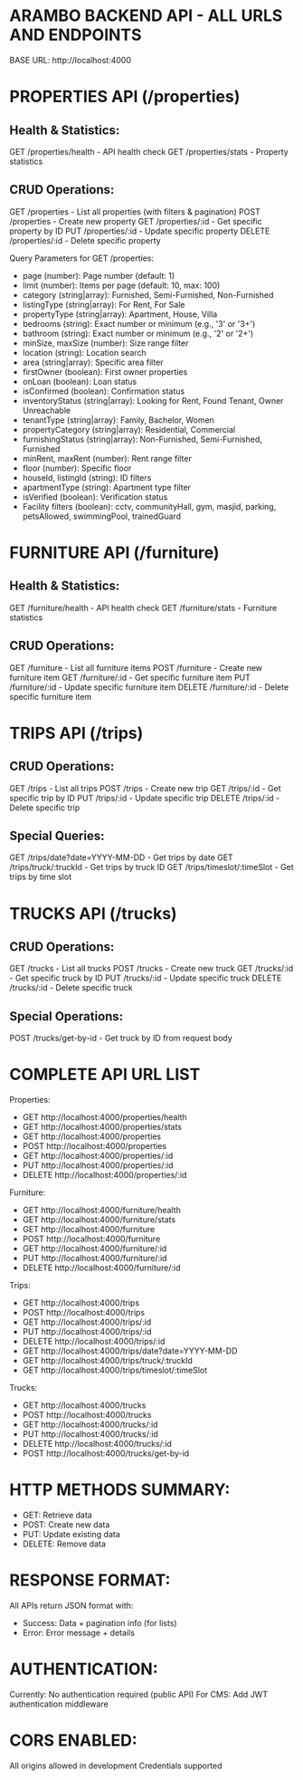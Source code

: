 ARAMBO BACKEND API - ALL URLS AND ENDPOINTS
============================================

BASE URL: http://localhost:4000

PROPERTIES API (/properties)
============================

Health & Statistics:
-------------------
GET /properties/health        - API health check
GET /properties/stats          - Property statistics

CRUD Operations:
---------------
GET /properties                - List all properties (with filters & pagination)
POST /properties               - Create new property
GET /properties/:id            - Get specific property by ID
PUT /properties/:id            - Update specific property
DELETE /properties/:id         - Delete specific property

Query Parameters for GET /properties:
- page (number): Page number (default: 1)
- limit (number): Items per page (default: 10, max: 100)
- category (string|array): Furnished, Semi-Furnished, Non-Furnished
- listingType (string|array): For Rent, For Sale
- propertyType (string|array): Apartment, House, Villa
- bedrooms (string): Exact number or minimum (e.g., '3' or '3+')
- bathroom (string): Exact number or minimum (e.g., '2' or '2+')
- minSize, maxSize (number): Size range filter
- location (string): Location search
- area (string|array): Specific area filter
- firstOwner (boolean): First owner properties
- onLoan (boolean): Loan status
- isConfirmed (boolean): Confirmation status
- inventoryStatus (string|array): Looking for Rent, Found Tenant, Owner Unreachable
- tenantType (string|array): Family, Bachelor, Women
- propertyCategory (string|array): Residential, Commercial
- furnishingStatus (string|array): Non-Furnished, Semi-Furnished, Furnished
- minRent, maxRent (number): Rent range filter
- floor (number): Specific floor
- houseId, listingId (string): ID filters
- apartmentType (string): Apartment type filter
- isVerified (boolean): Verification status
- Facility filters (boolean): cctv, communityHall, gym, masjid, parking, petsAllowed, swimmingPool, trainedGuard

FURNITURE API (/furniture)
==========================

Health & Statistics:
-------------------
GET /furniture/health          - API health check
GET /furniture/stats           - Furniture statistics

CRUD Operations:
---------------
GET /furniture                 - List all furniture items
POST /furniture                - Create new furniture item
GET /furniture/:id             - Get specific furniture item
PUT /furniture/:id             - Update specific furniture item
DELETE /furniture/:id          - Delete specific furniture item

TRIPS API (/trips)
==================

CRUD Operations:
---------------
GET /trips                     - List all trips
POST /trips                    - Create new trip
GET /trips/:id                 - Get specific trip by ID
PUT /trips/:id                 - Update specific trip
DELETE /trips/:id              - Delete specific trip

Special Queries:
---------------
GET /trips/date?date=YYYY-MM-DD    - Get trips by date
GET /trips/truck/:truckId          - Get trips by truck ID
GET /trips/timeslot/:timeSlot      - Get trips by time slot

TRUCKS API (/trucks)
====================

CRUD Operations:
---------------
GET /trucks                    - List all trucks
POST /trucks                   - Create new truck
GET /trucks/:id                - Get specific truck by ID
PUT /trucks/:id                - Update specific truck
DELETE /trucks/:id             - Delete specific truck

Special Operations:
------------------
POST /trucks/get-by-id         - Get truck by ID from request body

COMPLETE API URL LIST
=====================

Properties:
- GET    http://localhost:4000/properties/health
- GET    http://localhost:4000/properties/stats
- GET    http://localhost:4000/properties
- POST   http://localhost:4000/properties
- GET    http://localhost:4000/properties/:id
- PUT    http://localhost:4000/properties/:id
- DELETE http://localhost:4000/properties/:id

Furniture:
- GET    http://localhost:4000/furniture/health
- GET    http://localhost:4000/furniture/stats
- GET    http://localhost:4000/furniture
- POST   http://localhost:4000/furniture
- GET    http://localhost:4000/furniture/:id
- PUT    http://localhost:4000/furniture/:id
- DELETE http://localhost:4000/furniture/:id

Trips:
- GET    http://localhost:4000/trips
- POST   http://localhost:4000/trips
- GET    http://localhost:4000/trips/:id
- PUT    http://localhost:4000/trips/:id
- DELETE http://localhost:4000/trips/:id
- GET    http://localhost:4000/trips/date?date=YYYY-MM-DD
- GET    http://localhost:4000/trips/truck/:truckId
- GET    http://localhost:4000/trips/timeslot/:timeSlot

Trucks:
- GET    http://localhost:4000/trucks
- POST   http://localhost:4000/trucks
- GET    http://localhost:4000/trucks/:id
- PUT    http://localhost:4000/trucks/:id
- DELETE http://localhost:4000/trucks/:id
- POST   http://localhost:4000/trucks/get-by-id

HTTP METHODS SUMMARY:
=====================
- GET: Retrieve data
- POST: Create new data
- PUT: Update existing data
- DELETE: Remove data

RESPONSE FORMAT:
================
All APIs return JSON format with:
- Success: Data + pagination info (for lists)
- Error: Error message + details

AUTHENTICATION:
===============
Currently: No authentication required (public API)
For CMS: Add JWT authentication middleware

CORS ENABLED:
=============
All origins allowed in development
Credentials supported
